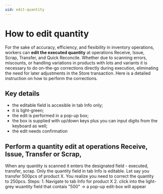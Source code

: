 ```yaml
---
uid: edit-quantity
---
```


# **How to edit quantity**

For the sake of accuracy, efficiency, and flexibility in inventory operations, workers can **edit the executed quantity** at operations Receive, Issue, Scrap, Transfer, and Quick Reconcile.
Whether due to scanning errors, miscounts, or handling variations in products with lots and variants it is necessary to do on-the-go corrections directly during execution, eliminating the need for later adjustments in the Store transaction. Here is a detailed instruction on how to perform the corrections.


## Key details
* the editable field is accesible in tab Info only;
* it is light-green;
* the edit is performed in a pop-up box;
* the box is supplied with up/down keys plus you can input digits from the keyboard as well;
* the edit needs confirmation

## Perform a quantity edit at operations Receive, Issue, Transfer or Scrap, 

When any quantity is scanned it enters the designated field - executed, transfer, scrap. Only the quantity field in tab Info is editable.
Let say you transfer 500pcs of product X. You realize you need to correct the quantity to 250pcs.
    Steps:
    1. Navigate to tab Info for product X
    2. click into the light-grey wuantity field that contais "500"
     -> a pop-up edit-box will appear

  

